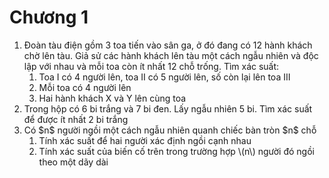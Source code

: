 # Chương 1
<ol>
  <li>Đoàn tàu điện gồm 3 toa tiến vào sân ga, ở đó đang có 12 hành khách chờ lên tàu.
    Giả sử các hành khách lên tàu một cách ngẫu nhiên và độc lập với nhau và mỗi toa còn ít nhất 12 chỗ trống. Tìm xác suất:
    <ol>
      <li>Toa I có 4 người lên, toa II có 5 người lên, số còn lại lên toa III</li>
      <li>Mỗi toa có 4 người lên</li>
      <li>Hai hành khách X và Y lên cùng toa</li>
    </ol>
  </li>

  <li>Trong hộp có 6 bi trắng và 7 bi đen. Lấy ngẫu nhiên 5 bi. Tìm xác suất để được ít nhất 2 bi trắng</li>

  <li>Có $n$ người ngồi một cách ngẫu nhiên quanh chiếc bàn tròn $n$ chỗ
    <ol>
      <li>Tính xác suất để hai người xác định ngồi cạnh nhau</li>
      <li>Tính xác suất của biến cố trên trong trường hợp \(n\) người đó ngồi theo một dãy dài</li>
    </ol>
  </li>
</ol>
